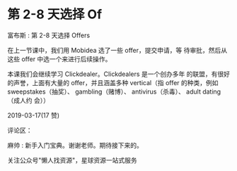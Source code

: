 # 第 2-8 天选择 Of

富布斯 : 第 2-8 天选择 Offers

在上一节课中，我们用 Mobidea 选了一些 offer，提交申请，等 待审批，然后从这些 offer 中选一个来进行后续操作。

本课我们会继续学习 Clickdealer。Clickdealers 是一个创办多年 的联盟，有很好的声誉，上面有大量的 offer，并且涵盖多种 vertical（指 offer 的种类，例如 sweepstakes（抽奖）、 gambling（赌博）、 antivirus（杀毒）、 adult dating（成人约 会））

2019-03-17(17 赞)

评论区：

麻帅 : 新手入门宝典。谢谢老师。期待接下来的。

关注公众号"懒人找资源"，星球资源一站式服务